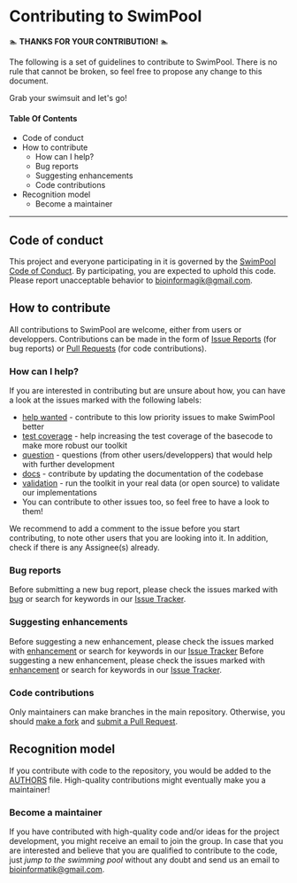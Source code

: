 # Contributing to SwimPool

:swimmer: **THANKS FOR YOUR CONTRIBUTION!** :swimmer:

The following is a set of guidelines to contribute to SwimPool.
There is no rule that cannot be broken, so feel free to propose
any change to this document.

Grab your swimsuit and let's go!

#### Table Of Contents

* Code of conduct
* How to contribute
  - How can I help?
  - Bug reports
  - Suggesting enhancements
  - Code contributions
* Recognition model
  - Become a maintainer

---

## Code of conduct

This project and everyone participating in it is governed by the [SwimPool Code of Conduct](). By participating, you are expected to uphold this code. Please report unacceptable behavior to [bioinformagik@gmail.com](mailto:bioinformagik@gmail.com).

## How to contribute

All contributions to SwimPool are welcome, either from users or developpers.
Contributions can be made in the form of [Issue Reports](https://github.com/bioinformagik/swimpool/issues/new) (for bug reports)
or [Pull Requests](https://github.com/bioinformagik/swimpool/compare) (for code contributions).

### How can I help? 

If you are interested in contributing but are unsure about how, you can have a look at the issues marked with the following labels:

* [help wanted](https://github.com/bioinformagik/swimpool/labels/help%20wanted) - contribute to this low priority issues to make SwimPool better
* [test coverage](https://github.com/bioinformagik/swimpool/labels/test%20coverage) - help increasing the test coverage of the basecode to make more robust our toolkit
* [question](https://github.com/bioinformagik/swimpool/labels/question) - questions (from other users/developpers) that would help with further development
* [docs](https://github.com/bioinformagik/swimpool/labels/docs) - contribute by updating the documentation of the codebase
* [validation](https://github.com/bioinformagik/swimpool/labels/validation) - run the toolkit in your real data (or open source) to validate our implementations
* You can contribute to other issues too, so feel free to have a look to them!

We recommend to add a comment to the issue before you start contributing, to note other users that you are looking into it. In addition, check if there is any Assignee(s) already.

### Bug reports

Before submitting a new bug report, please check the issues marked with [bug](https://github.com/bioinformagik/swimpool/labels/bug) or search for keywords in our [Issue Tracker](https://github.com/bioinformagik/swimpool/issues).

### Suggesting enhancements

Before suggesting a new enhancement, please check the issues marked with [enhancement]() or search for keywords in our [Issue Tracker](https://github.com/bioinformagik/swimpool/labels/enhancement)
Before suggesting a new enhancement, please check the issues marked with [enhancement]() or search for keywords in our [Issue Tracker](https://github.com/bioinformagik/swimpool/issues).

### Code contributions

Only maintainers can make branches in the main repository. Otherwise, you should [make a fork](https://help.github.com/articles/fork-a-repo/) and [submit a Pull Request](https://help.github.com/articles/about-pull-requests/).

## Recognition model

If you contribute with code to the repository, you would be added to the [AUTHORS](https://github.com/bioinformagik/swimpool/blob/master/AUTHORS) file. High-quality contributions might eventually make you a maintainer!

### Become a maintainer

If you have contributed with high-quality code and/or ideas for the project development, you might receive an email to join the group. In case that you are interested and believe that you are qualified to contribute to the code, just *jump to the swimming pool* without any doubt and send us an email to <bioinformatik@gmail.com>. 
